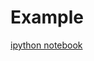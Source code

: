 # Example

[ipython notebook](https://github.com/bpPrg/Share/blob/master/ipython_markdown_link/a.ipynb)
